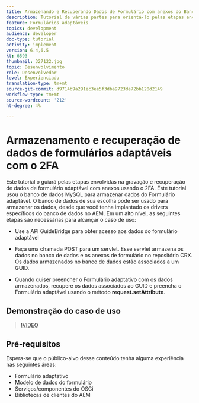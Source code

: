 ```yaml
---
title: Armazenando e Recuperando Dados de Formulário com anexos do Banco de Dados MySQL
description: Tutorial de várias partes para orientá-lo pelas etapas envolvidas no armazenamento e recuperação de dados de formulário com anexos
feature: Formulários adaptáveis
topics: development
audience: developer
doc-type: tutorial
activity: implement
version: 6.4,6.5
kt: 6593
thumbnail: 327122.jpg
topic: Desenvolvimento
role: Desenvolvedor
level: Experienciado
translation-type: tm+mt
source-git-commit: d9714b9a291ec3ee5f3dba9723de72bb120d2149
workflow-type: tm+mt
source-wordcount: '212'
ht-degree: 4%

---
```



# Armazenamento e recuperação de dados de formulários adaptáveis com o 2FA

Este tutorial o guiará pelas etapas envolvidas na gravação e recuperação de dados de formulário adaptável com anexos usando o 2FA. Este tutorial usou o banco de dados MySQL para armazenar dados do Formulário adaptável. O banco de dados de sua escolha pode ser usado para armazenar os dados, desde que você tenha implantado os drivers específicos do banco de dados no AEM. Em um alto nível, as seguintes etapas são necessárias para alcançar o caso de uso:

* Use a API GuideBridge para obter acesso aos dados do formulário adaptável

* Faça uma chamada POST para um servlet. Esse servlet armazena os dados no banco de dados e os anexos de formulário no repositório CRX. Os dados armazenados no banco de dados estão associados a um GUID.

* Quando quiser preencher o Formulário adaptativo com os dados armazenados, recupere os dados associados ao GUID e preencha o Formulário adaptável usando o método **request.setAttribute**.

## Demonstração do caso de uso

>[!VIDEO](https://video.tv.adobe.com/v/327122?quality=9&learn=on)

## Pré-requisitos

Espera-se que o público-alvo desse conteúdo tenha alguma experiência nas seguintes áreas:

* Formulário adaptativo
* Modelo de dados do formulário
* Serviços/componentes do OSGi
* Bibliotecas de clientes do AEM
